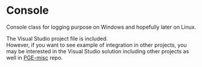# Console
Console class for logging purpose on Windows and hopefully later on Linux.

The Visual Studio project file is included.<br/>
However, if you want to see example of integration in other projects, you may be interested in the Visual Studio solution including other projects as well in [PGE-misc](https://github.com/proof88/PGE-misc) repo.
